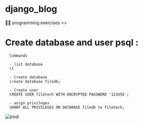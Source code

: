 # django_blog
👩‍💻 programming exercises &lt;\>


# Create database and user  psql :

      Commands

      - list database
      \l

      - Create database 
      create database filedb;

      - Create user
      CREATE USER filetech WITH ENCRYPTED PASSWORD '123456';

      - asign privileges 
      GRANT ALL PRIVILEGES ON DATABASE filedb to filetech;

![psql](https://github.com/WissalManseri/django_blog/assets/135167709/95c0b6cf-116e-4803-8a51-dc2670cea9f2)
